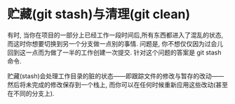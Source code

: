# 贮藏(git stash)与清理(git clean)

有时, 当你在项目的一部分上已经工作一段时间后,所有东西都进入了混乱的状态,
而这时你想要切换到另一个分支做一点别的事情.
问题是, 你不想仅仅因为过会儿回到这一点而为做了一半的工作创建一次提交.
针对这个问题的答案是 git stash 命令.

贮藏(stash)会处理工作目录的脏的状态——即跟踪文件的修改与暂存的改动——然后将未完成的修改保存到一个栈上,
而你可以在任何时候重新应用这些改动(甚至在不同的分支上).
